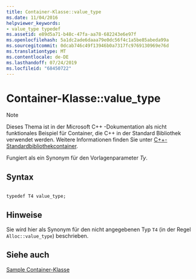 ```yaml
---
title: Container-Klasse::value_type
ms.date: 11/04/2016
helpviewer_keywords:
- value_type typedef
ms.assetid: e89d5a71-b48c-47fa-aa78-682243e6e97f
ms.openlocfilehash: 5a1dc2ade6daaa79e0dc56f4c1a5be85abeda99a
ms.sourcegitcommit: 0dcab746c49f13946b0a7317fc9769130969e76d
ms.translationtype: MT
ms.contentlocale: de-DE
ms.lasthandoff: 07/24/2019
ms.locfileid: "68450722"
---
```

# <a name="container-classvaluetype"></a>Container-Klasse::value_type

> [!NOTE]
> Dieses Thema ist in der Microsoft C++ -Dokumentation als nicht funktionales Beispiel für Container, die C++ in der Standard Bibliothek verwendet werden. Weitere Informationen finden Sie unter [C++-Standardbibliothekcontainer](../standard-library/stl-containers.md).

Fungiert als ein Synonym für den Vorlagenparameter *Ty*.

## <a name="syntax"></a>Syntax

```

typedef T4 value_type;
```

## <a name="remarks"></a>Hinweise

Sie wird hier als Synonym für den nicht angegebenen Typ `T4` (in der Regel `Alloc::value_type`) beschrieben.

## <a name="see-also"></a>Siehe auch

[Sample Container-Klasse](../standard-library/sample-container-class.md)
